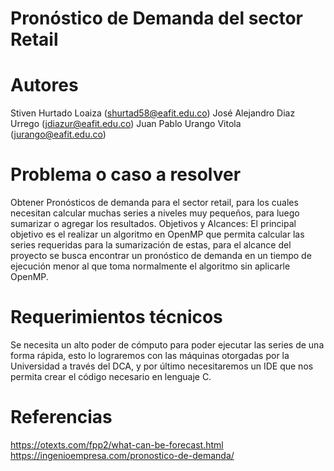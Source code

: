 # Pronóstico de Demanda del sector Retail

# Autores 
Stiven Hurtado Loaiza (shurtad58@eafit.edu.co)
José Alejandro Diaz Urrego (jdiazur@eafit.edu.co)
Juan Pablo Urango Vitola (jurango@eafit.edu.co) 
# Problema o caso a resolver
Obtener Pronósticos de demanda para el sector retail, para los cuales necesitan calcular muchas series a niveles muy pequeños, para luego sumarizar o agregar los resultados.
Objetivos y Alcances: El principal objetivo es el realizar un algoritmo en OpenMP que permita calcular las series requeridas para la sumarización de estas, para el alcance del proyecto se busca encontrar un pronóstico de demanda en un tiempo de ejecución menor al que toma normalmente el algoritmo sin aplicarle OpenMP.
# Requerimientos técnicos
 Se necesita un alto poder de cómputo para poder ejecutar las series de una forma rápida, esto lo lograremos con las máquinas otorgadas por la Universidad a través del DCA, y por último necesitaremos un IDE que nos permita crear el código necesario en lenguaje C.
# Referencias
https://otexts.com/fpp2/what-can-be-forecast.html
https://ingenioempresa.com/pronostico-de-demanda/


